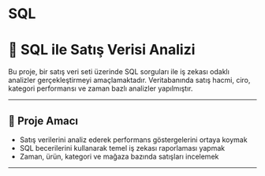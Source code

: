 # SQL
# 🧾 SQL ile Satış Verisi Analizi

Bu proje, bir satış veri seti üzerinde SQL sorguları ile iş zekası odaklı analizler gerçekleştirmeyi amaçlamaktadır. Veritabanında satış hacmi, ciro, kategori performansı ve zaman bazlı analizler yapılmıştır.

---

## 🎯 Proje Amacı

- Satış verilerini analiz ederek performans göstergelerini ortaya koymak
- SQL becerilerini kullanarak temel iş zekası raporlaması yapmak
- Zaman, ürün, kategori ve mağaza bazında satışları incelemek

---


